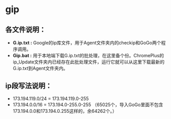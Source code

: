 # gip
## 各文件说明：
* **G.ip.txt :** Google的ip库文件，用于Agent文件夹内的checkip和GoGo两个程序调用。
* **Gip.bat :** 用于本地端下载G.ip.txt的批处理，在这里备个份。ChromePlus的ip_Update文件夹内已经存在此批处理文件，运行它就可以从这里下载最新的G.ip.txt到Agent文件夹内。

## ip段写法说明：
* 173.194.119.0/24 = 173.194.119.0-255
* 173.194.0.0/16 = 173.194.0-255.0-255 （65025个，导入GoGo里面不包含173.194.0.0和173.194.0.255这样的，余64262个。）






